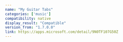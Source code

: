```yaml
---
name: "My Guitar Tabs"
categories: ['music']
compatibility: native
display_result: "Compatible"
version_from: "1.7.0.0"
link: https://apps.microsoft.com/detail/9N0TF107G50Z
---
```

